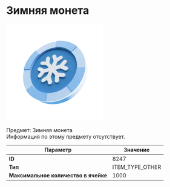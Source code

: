 # Зимняя монета

![Item Image](../img/8247.webp?raw=true)

Предмет: Зимняя монета<br>Информация по этому предмету отсутствует.


| Параметр | Значение |
|----------|----------|
| **ID** | 8247 |
| **Тип** | ITEM_TYPE_OTHER |
| **Максимальное количество в ячейке** | 1000 |

